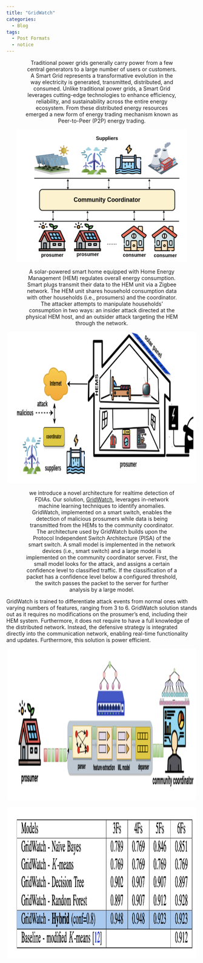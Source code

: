 ```yaml
---
title: "GridWatch"
categories:
  - Blog
tags:
  - Post Formats
  - notice
---
```


<p align="center" style="font-size: 14px; width: 80%; margin: auto;">
Traditional power grids generally carry power from a few central generators to a large number of users or customers. A Smart Grid represents a transformative evolution in the
way electricity is generated, transmitted, distributed, and consumed. Unlike traditional power grids, a Smart Grid leverages cutting-edge technologies to enhance efficiency, reliability, and sustainability across the entire energy ecosystem. From these distributed energy resources emerged a new form of energy trading mechanism known as Peer-to-Peer (P2P) energy trading. 
</p>


<p align="center">
  <img src="/assets/images/energymodel.png" alt="P2P energy model"  width="450" height="350" />
</p>

<p align="center" style="font-size: 14px; width: 80%; margin: auto;">
 A solar-powered smart home equipped with Home Energy Management (HEM) regulates overall energy consumption. Smart plugs transmit
their data to the HEM unit via a Zigbee network. The HEM unit shares household consumption data with other households (i.e., prosumers) and the coordinator. The attacker attempts to manipulate households’ consumption in two ways: an insider attack directed at the physical HEM host, and an outsider attack targeting the HEM through the network.
</p>

<p align="center">
  <img src="/assets/images/gattack.png" alt="Malicious user in the system"  width="500" height="400" />
</p>

<p align="center" style="font-size: 14px; width: 80%; margin: auto;">
we introduce a novel architecture for realtime detection of FDIAs. Our solution, <a href="https://eng.ox.ac.uk/media/zwgjgmef/hemmatpour2024incs.pdf">GridWatch</a>, leverages in-network machine learning techniques to identify anomalies. GridWatch, implemented on a smart switch, enables the detection of malicious prosumers while data is being transmitted from the HEMs to the community coordinator. The
architecture used by GridWatch builds upon the Protocol Independent Switch Architecture (PISA) of the smart switch. A small model is implemented in the network devices (i.e., smart switch) and a large model is implemented on the community coordinator server. First, the small model looks for the attack, and assigns a certain confidence level to classified traffic. If
the classification of a packet has a confidence level below a configured threshold, the switch passes the packet to the server for further analysis by a large model.
  
GridWatch is trained to differentiate attack events from normal ones with varying numbers of features, ranging from 3 to 6. GridWatch solution stands out as it requires no modifications on the prosumer’s end, including their HEM system. Furthermore, it does not require to have a full knowledge of the distributed network. Instead, the defensive strategy is integrated directly into the communication network, enabling real-time functionality and updates. Furthermore, this solution is power efficient.
</p>

<p align="center">
  <img src="/assets/images/gridwatch.png" alt="GridWatch strategically positioned between the prosumer and the community coordinator."  width="500" height="400" />
</p>

<p align="center" style="font-size: 14px; width: 80%; margin: auto;">

</p>

<p align="center">
  <img src="/assets/images/gresult.png" alt="GridWatch performance."  width="500" height="400" />
</p>
